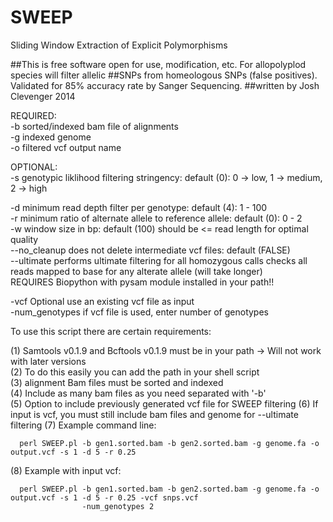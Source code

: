 # SWEEP
Sliding Window Extraction of Explicit Polymorphisms

##This is free software open for use, modification, etc.  For allopolyplod species will filter allelic 
##SNPs from homeologous SNPs (false positives).  Validated for 85% accuracy rate by Sanger Sequencing.
##written by Josh Clevenger 2014


  REQUIRED:                                                                                                         
  -b <string>               sorted/indexed bam file of alignments                                                   
  -g <string>               indexed genome                                                                          
  -o <string>               filtered vcf output name                                                                
                                                                                                                    
  OPTIONAL:                                                                                                         
  -s <int>                  genotypic liklihood filtering stringency: default (0): 0 -> low, 1 -> medium, 2 -> high 
  
  -d <int>                  minimum read depth filter per genotype: default (4): 1 - 100                            
  -r <float>                minimum ratio of alternate allele to reference allele: default (0): 0 - 2               
  -w <int>                  window size in bp: default (100) should be <= read length for optimal quality           
  --no_cleanup              does not delete intermediate vcf files: default (FALSE)   
  --ultimate                performs ultimate filtering for all homozygous calls                                                                         checks all reads mapped to base for any alterate allele (will take longer)              
                            REQUIRES Biopython with pysam module installed in your path!!
                            
  -vcf <string>             Optional use an existing vcf file as input                                              
  -num_genotypes <int>      if vcf file is used, enter number of genotypes
                                                                                                                    
                                                                                                                    
  To use this script there are certain requirements:                                                                
                                                                                                                    
  (1) Samtools v0.1.9 and Bcftools v0.1.9 must be in your path -> Will not work with later versions                 
  (2) To do this easily you can add the path in your shell script                                                   
  (3) alignment Bam files must be sorted and indexed                                                                
  (4) Include as many bam files as you need separated with '-b'                                                     
  (5) Option to include previously generated vcf file for SWEEP filtering
  (6) If input is vcf, you must still include bam files and genome for --ultimate filtering
  (7) Example command line:                                                                                         
  
      perl SWEEP.pl -b gen1.sorted.bam -b gen2.sorted.bam -g genome.fa -o output.vcf -s 1 -d 5 -r 0.25              
  
  (8) Example with input vcf:
  
      perl SWEEP.pl -b gen1.sorted.bam -b gen2.sorted.bam -g genome.fa -o output.vcf -s 1 -d 5 -r 0.25 -vcf snps.vcf    
                    -num_genotypes 2
